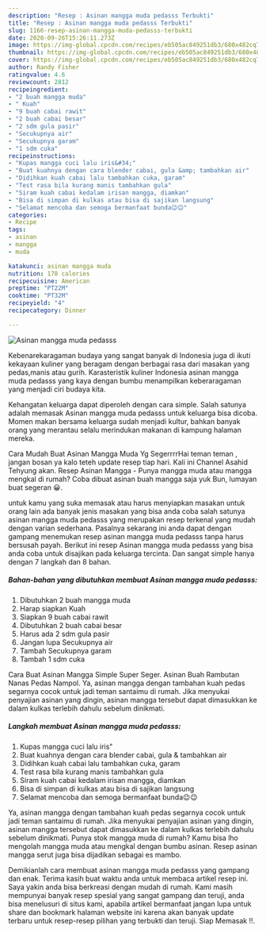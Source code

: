 ```yaml
---
description: "Resep : Asinan mangga muda pedasss Terbukti"
title: "Resep : Asinan mangga muda pedasss Terbukti"
slug: 1166-resep-asinan-mangga-muda-pedasss-terbukti
date: 2020-09-26T15:26:11.273Z
image: https://img-global.cpcdn.com/recipes/eb505ac849251db3/680x482cq70/asinan-mangga-muda-pedasss-foto-resep-utama.jpg
thumbnail: https://img-global.cpcdn.com/recipes/eb505ac849251db3/680x482cq70/asinan-mangga-muda-pedasss-foto-resep-utama.jpg
cover: https://img-global.cpcdn.com/recipes/eb505ac849251db3/680x482cq70/asinan-mangga-muda-pedasss-foto-resep-utama.jpg
author: Randy Fisher
ratingvalue: 4.6
reviewcount: 2812
recipeingredient:
- "2 buah mangga muda"
- " Kuah"
- "9 buah cabai rawit"
- "2 buah cabai besar"
- "2 sdm gula pasir"
- "Secukupnya air"
- "Secukupnya garam"
- "1 sdm cuka"
recipeinstructions:
- "Kupas mangga cuci lalu iris&#34;"
- "Buat kuahnya dengan cara blender cabai, gula &amp; tambahkan air"
- "Didihkan kuah cabai lalu tambahkan cuka, garam"
- "Test rasa bila kurang manis tambahkan gula"
- "Siram kuah cabai kedalam irisan mangga, diamkan"
- "Bisa di simpan di kulkas atau bisa di sajikan langsung"
- "Selamat mencoba dan semoga bermanfaat bunda😉😉"
categories:
- Recipe
tags:
- asinan
- mangga
- muda

katakunci: asinan mangga muda 
nutrition: 178 calories
recipecuisine: American
preptime: "PT22M"
cooktime: "PT32M"
recipeyield: "4"
recipecategory: Dinner

---
```



![Asinan mangga muda pedasss](https://img-global.cpcdn.com/recipes/eb505ac849251db3/680x482cq70/asinan-mangga-muda-pedasss-foto-resep-utama.jpg)

Kebenarekaragaman budaya yang sangat banyak di Indonesia juga di ikuti kekayaan kuliner yang beragam dengan berbagai rasa dari masakan yang pedas,manis atau gurih. Karasteristik kuliner Indonesia asinan mangga muda pedasss yang kaya dengan bumbu menampilkan keberaragaman yang menjadi ciri budaya kita.


Kehangatan keluarga dapat diperoleh dengan cara simple. Salah satunya adalah memasak Asinan mangga muda pedasss untuk keluarga bisa dicoba. Momen makan bersama keluarga sudah menjadi kultur, bahkan banyak orang yang merantau selalu merindukan makanan di kampung halaman mereka.

Cara Mudah Buat Asinan Mangga Muda Yg SegerrrrHai teman teman , jangan bosan ya kalo teteh update resep tiap hari. Kali ini Channel Asahid Tehyung akan. Resep Asinan Mangga - Punya mangga muda atau mangga mengkal di rumah? Coba dibuat asinan buah mangga saja yuk Bun, lumayan buat segeran 😀.

untuk kamu yang suka memasak atau harus menyiapkan masakan untuk orang lain ada banyak jenis masakan yang bisa anda coba salah satunya asinan mangga muda pedasss yang merupakan resep terkenal yang mudah dengan varian sederhana. Pasalnya sekarang ini anda dapat dengan gampang menemukan resep asinan mangga muda pedasss tanpa harus bersusah payah.
Berikut ini resep Asinan mangga muda pedasss yang bisa anda coba untuk disajikan pada keluarga tercinta. Dan sangat simple hanya dengan 7 langkah dan 8 bahan.


<!--inarticleads1-->

##### Bahan-bahan yang dibutuhkan membuat Asinan mangga muda pedasss:

1. Dibutuhkan 2 buah mangga muda
1. Harap siapkan  Kuah
1. Siapkan 9 buah cabai rawit
1. Dibutuhkan 2 buah cabai besar
1. Harus ada 2 sdm gula pasir
1. Jangan lupa Secukupnya air
1. Tambah Secukupnya garam
1. Tambah 1 sdm cuka


Cara Buat Asinan Mangga Simple Super Seger. Asinan Buah Rambutan Nanas Pedas Nampol. Ya, asinan mangga dengan tambahan kuah pedas segarnya cocok untuk jadi teman santaimu di rumah. Jika menyukai penyajian asinan yang dingin, asinan mangga tersebut dapat dimasukkan ke dalam kulkas terlebih dahulu sebelum dinikmati. 

<!--inarticleads2-->

##### Langkah membuat  Asinan mangga muda pedasss:

1. Kupas mangga cuci lalu iris&#34;
1. Buat kuahnya dengan cara blender cabai, gula &amp; tambahkan air
1. Didihkan kuah cabai lalu tambahkan cuka, garam
1. Test rasa bila kurang manis tambahkan gula
1. Siram kuah cabai kedalam irisan mangga, diamkan
1. Bisa di simpan di kulkas atau bisa di sajikan langsung
1. Selamat mencoba dan semoga bermanfaat bunda😉😉


Ya, asinan mangga dengan tambahan kuah pedas segarnya cocok untuk jadi teman santaimu di rumah. Jika menyukai penyajian asinan yang dingin, asinan mangga tersebut dapat dimasukkan ke dalam kulkas terlebih dahulu sebelum dinikmati. Punya stok mangga muda di rumah? Kamu bisa lho mengolah mangga muda atau mengkal dengan bumbu asinan. Resep asinan mangga serut juga bisa dijadikan sebagai es mambo. 

Demikianlah cara membuat asinan mangga muda pedasss yang gampang dan enak. Terima kasih buat waktu anda untuk membaca artikel resep ini. Saya yakin anda bisa berkreasi dengan mudah di rumah. Kami masih mempunyai banyak resep spesial yang sangat gampang dan teruji, anda bisa menelusuri di situs kami, apabila artikel bermanfaat jangan lupa untuk share dan bookmark halaman website ini karena akan banyak update terbaru untuk resep-resep pilihan yang terbukti dan teruji. Siap Memasak !!. 
